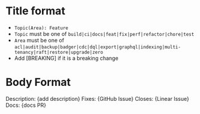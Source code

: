 # Title format

- `Topic(Area): Feature`
- `Topic` must be one of `build|ci|docs|feat|fix|perf|refactor|chore|test`
- `Area` must be one of `acl|audit|backup|badger|cdc|dql|export|graphql|indexing|multi-tenancy|raft|restore|upgrade|zero`
- Add [BREAKING] if it is a breaking change

# Body Format

Description: {add description}
Fixes: {GitHub Issue}
Closes: {Linear Issue}
Docs: {docs PR}
